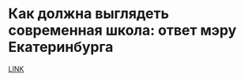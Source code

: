 # Как должна выглядеть современная школа: ответ мэру Екатеринбурга



[LINK](https://varlamov.ru/3593042.html)